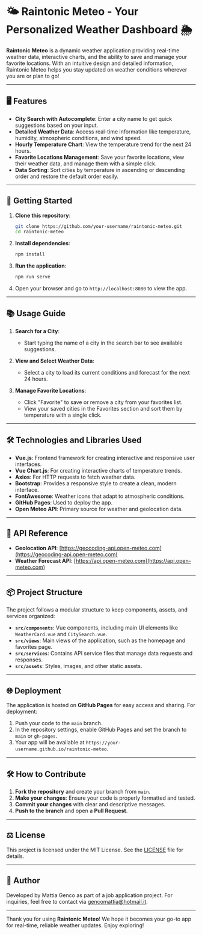 # 🌤️ Raintonic Meteo - Your Personalized Weather Dashboard 🌦️

**Raintonic Meteo** is a dynamic weather application providing real-time weather data, interactive charts, and the ability to save and manage your favorite locations. With an intuitive design and detailed information, Raintonic Meteo helps you stay updated on weather conditions wherever you are or plan to go!

---

## 🖥️ Features

- **City Search with Autocomplete**: Enter a city name to get quick suggestions based on your input.
- **Detailed Weather Data**: Access real-time information like temperature, humidity, atmospheric conditions, and wind speed.
- **Hourly Temperature Chart**: View the temperature trend for the next 24 hours.
- **Favorite Locations Management**: Save your favorite locations, view their weather data, and manage them with a simple click.
- **Data Sorting**: Sort cities by temperature in ascending or descending order and restore the default order easily.

---

## 🚀 Getting Started

1. **Clone this repository**:
    ```bash
    git clone https://github.com/your-username/raintonic-meteo.git
    cd raintonic-meteo
    ```

2. **Install dependencies**:
    ```bash
    npm install
    ```

3. **Run the application**:
    ```bash
    npm run serve
    ```

4. Open your browser and go to `http://localhost:8080` to view the app.

---

## 📚 Usage Guide

1. **Search for a City**: 
   - Start typing the name of a city in the search bar to see available suggestions.

2. **View and Select Weather Data**:
   - Select a city to load its current conditions and forecast for the next 24 hours.

3. **Manage Favorite Locations**:
   - Click "Favorite" to save or remove a city from your favorites list.
   - View your saved cities in the Favorites section and sort them by temperature with a single click.

---

## 🛠️ Technologies and Libraries Used

- **Vue.js**: Frontend framework for creating interactive and responsive user interfaces.
- **Vue Chart.js**: For creating interactive charts of temperature trends.
- **Axios**: For HTTP requests to fetch weather data.
- **Bootstrap**: Provides a responsive style to create a clean, modern interface.
- **FontAwesome**: Weather icons that adapt to atmospheric conditions.
- **GitHub Pages**: Used to deploy the app.
- **Open Meteo API**: Primary source for weather and geolocation data.

---

## 🔗 API Reference

- **Geolocation API**: [https://geocoding-api.open-meteo.com](https://geocoding-api.open-meteo.com)
- **Weather Forecast API**: [https://api.open-meteo.com](https://api.open-meteo.com)

---

## 📦 Project Structure

The project follows a modular structure to keep components, assets, and services organized:

- **`src/components`**: Vue components, including main UI elements like `WeatherCard.vue` and `CitySearch.vue`.
- **`src/views`**: Main views of the application, such as the homepage and favorites page.
- **`src/services`**: Contains API service files that manage data requests and responses.
- **`src/assets`**: Styles, images, and other static assets.

---

## 🌐 Deployment

The application is hosted on **GitHub Pages** for easy access and sharing. For deployment:

1. Push your code to the `main` branch.
2. In the repository settings, enable GitHub Pages and set the branch to `main` or `gh-pages`.
3. Your app will be available at `https://your-username.github.io/raintonic-meteo`.

---

## 🛠️ How to Contribute

1. **Fork the repository** and create your branch from `main`.
2. **Make your changes**: Ensure your code is properly formatted and tested.
3. **Commit your changes** with clear and descriptive messages.
4. **Push to the branch** and open a **Pull Request**.

---

## ⚖️ License

This project is licensed under the MIT License. See the [LICENSE](LICENSE) file for details.

---

## 👤 Author

Developed by Mattia Genco as part of a job application project. For inquiries, feel free to contact via [gencomattia@hotmail.it](mailto:gencomattia@hotmail.it).

---

Thank you for using **Raintonic Meteo**! We hope it becomes your go-to app for real-time, reliable weather updates. Enjoy exploring!
